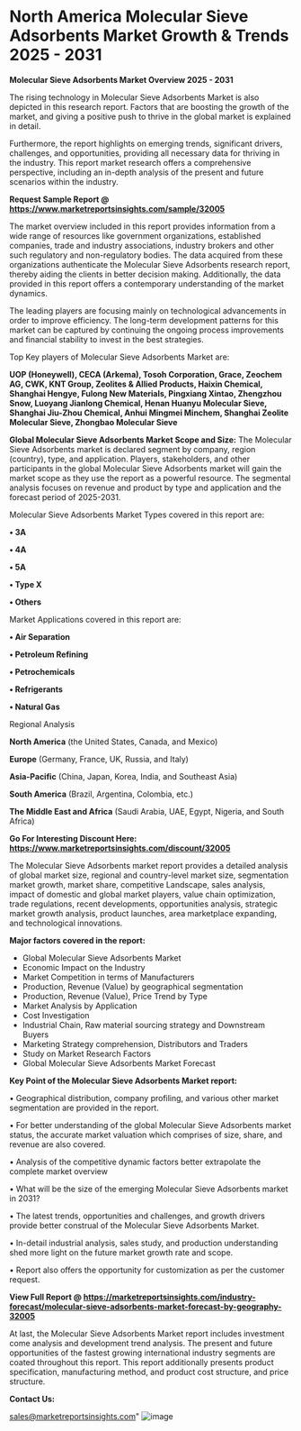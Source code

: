  # North America Molecular Sieve Adsorbents Market Growth & Trends 2025 - 2031

<Strong> Molecular Sieve Adsorbents Market Overview 2025 - 2031</strong>

The rising technology in Molecular Sieve Adsorbents Market is also depicted in this research report. Factors that are boosting the growth of the market, and giving a positive push to thrive in the global market is explained in detail.

Furthermore, the report highlights on emerging trends, significant drivers, challenges, and opportunities, providing all necessary data for thriving in the industry. This report market research offers a comprehensive perspective, including an in-depth analysis of the present and future scenarios within the industry.

<strong>Request Sample Report @ <a href=https://www.marketreportsinsights.com/sample/32005>https://www.marketreportsinsights.com/sample/32005</a></strong>

The market overview included in this report provides information from a wide range of resources like government organizations, established companies, trade and industry associations, industry brokers and other such regulatory and non-regulatory bodies. The data acquired from these organizations authenticate the Molecular Sieve Adsorbents research report, thereby aiding the clients in better decision making. Additionally, the data provided in this report offers a contemporary understanding of the market dynamics.

The leading players are focusing mainly on technological advancements in order to improve efficiency. The long-term development patterns for this market can be captured by continuing the ongoing process improvements and financial stability to invest in the best strategies.

Top Key players of Molecular Sieve Adsorbents Market are:

<strong>UOP (Honeywell), CECA (Arkema), Tosoh Corporation, Grace, Zeochem AG, CWK, KNT Group, Zeolites & Allied Products, Haixin Chemical, Shanghai Hengye, Fulong New Materials, Pingxiang Xintao, Zhengzhou Snow, Luoyang Jianlong Chemical, Henan Huanyu Molecular Sieve, Shanghai Jiu-Zhou Chemical, Anhui Mingmei Minchem, Shanghai Zeolite Molecular Sieve, Zhongbao Molecular Sieve</strong>

<strong><b>Global Molecular Sieve Adsorbents Market Scope and Size:</b></strong>
The Molecular Sieve Adsorbents market is declared segment by company, region (country), type, and application. Players, stakeholders, and other participants in the global Molecular Sieve Adsorbents market will gain the market scope as they use the report as a powerful resource. The segmental analysis focuses on revenue and product by type and application and the forecast period of 2025-2031.

Molecular Sieve Adsorbents Market Types covered in this report are:

<strong>• 3A

• 4A

• 5A

• Type X

• Others</strong>

Market Applications covered in this report are:

<strong>• Air Separation

• Petroleum Refining

• Petrochemicals

• Refrigerants

• Natural Gas</strong> 

Regional Analysis

<strong>North America</strong> (the United States, Canada, and Mexico)

<strong>Europe</strong> (Germany, France, UK, Russia, and Italy)

<strong>Asia-Pacific</strong> (China, Japan, Korea, India, and Southeast Asia)

<strong>South America</strong> (Brazil, Argentina, Colombia, etc.)

<strong>The Middle East and Africa</strong> (Saudi Arabia, UAE, Egypt, Nigeria, and South Africa)

<strong>Go For Interesting Discount Here: <a href=https://www.marketreportsinsights.com/discount/32005>https://www.marketreportsinsights.com/discount/32005</a></strong>

The Molecular Sieve Adsorbents market report provides a detailed analysis of global market size, regional and country-level market size, segmentation market growth, market share, competitive Landscape, sales analysis, impact of domestic and global market players, value chain optimization, trade regulations, recent developments, opportunities analysis, strategic market growth analysis, product launches, area marketplace expanding, and technological innovations.

<strong><b>Major factors covered in the report:</b></strong>
<ul>
  <li>Global Molecular Sieve Adsorbents Market </li>
  <li>Economic Impact on the Industry</li>
  <li>Market Competition in terms of Manufacturers</li>
  <li>Production, Revenue (Value) by geographical segmentation</li>
  <li>Production, Revenue (Value), Price Trend by Type</li>
  <li>Market Analysis by Application</li>
  <li>Cost Investigation</li>
  <li>Industrial Chain, Raw material sourcing strategy and Downstream Buyers</li>
  <li>Marketing Strategy comprehension, Distributors and Traders</li>
  <li>Study on Market Research Factors</li>
  <li>Global Molecular Sieve Adsorbents Market Forecast</li>
</ul>

<strong><b>Key Point of the Molecular Sieve Adsorbents Market report:</b></strong>

• Geographical distribution, company profiling, and various other market segmentation are provided in the report.

• For better understanding of the global Molecular Sieve Adsorbents market status, the accurate market valuation which comprises of size, share, and revenue are also covered.

• Analysis of the competitive dynamic factors better extrapolate the complete market overview

• What will be the size of the emerging Molecular Sieve Adsorbents market in 2031?

• The latest trends, opportunities and challenges, and growth drivers provide better construal of the Molecular Sieve Adsorbents Market.

• In-detail industrial analysis, sales study, and production understanding shed more light on the future market growth rate and scope.

• Report also offers the opportunity for customization as per the customer request.

<strong><b>View Full Report @ <a href=https://marketreportsinsights.com/industry-forecast/molecular-sieve-adsorbents-market-forecast-by-geography-32005>https://marketreportsinsights.com/industry-forecast/molecular-sieve-adsorbents-market-forecast-by-geography-32005</a></b></strong>


At last, the Molecular Sieve Adsorbents Market report includes investment come analysis and development trend analysis. The present and future opportunities of the fastest growing international industry segments are coated throughout this report. This report additionally presents product specification, manufacturing method, and product cost structure, and price structure.

<strong>Contact Us:</strong>

sales@marketreportsinsights.com"
![image](https://github.com/user-attachments/assets/fc051a9e-8b6f-4644-8609-e0e4708c3ffd)
